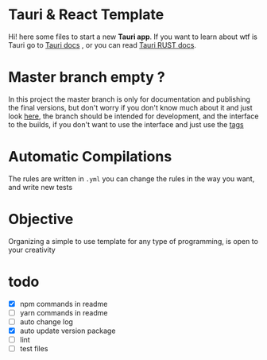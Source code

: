 # Tauri & React  Template

Hi! here some files to start a new **Tauri app**. If you want to learn about wtf is Tauri go to  [Tauri docs](https://tauri.studio/docs/getting-started/prerequisites) , or you can read  [Tauri RUST docs](https://docs.rs/tauri/latest/tauri/).  

# Master branch empty ?
In this project the master branch is only for documentation and publishing the final versions, but don't worry if you don't know much about it and just look [here](https://docs.github.com/en/pull-requests/collaborating-with-pull-requests/proposing-changes-to-your-work-with-pull-requests/about-branches), the branch should be intended for development, and the interface to the builds, if you don't want to use the interface and just use the [tags](https://docs.github.com/en/desktop/contributing-and-collaborating-using-github-desktop/managing-commits/managing-tags)

# Automatic Compilations
The rules are written in `.yml` you can change the rules in the way you want, and write new tests

# Objective
Organizing a simple to use template for any type of programming, is open to your creativity

# todo
- [x] npm commands in readme 
- [ ] yarn commands in readme
- [ ] auto change log
- [x] auto update version package 
- [ ] lint
- [ ] test files 
